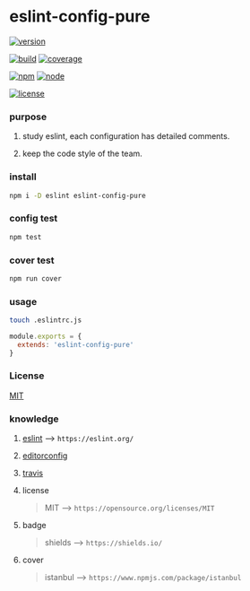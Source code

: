# eslint-config-pure

[![version](https://img.shields.io/badge/version-v1.0.4-green.svg)](https://github.com/soonfy/eslint-config-pure)

[![build](https://img.shields.io/badge/build-passing-brightgreen.svg)](https://github.com/soonfy/eslint-config-pure)
[![coverage](https://img.shields.io/badge/coverage-100%25-brightgreen.svg)](https://github.com/soonfy/eslint-config-pure)

[![npm](https://img.shields.io/badge/npm-v5.0.0-orange.svg)](https://github.com/soonfy/eslint-config-pure)
[![node](https://img.shields.io/badge/node-%3E%3Dv8.0.0-orange.svg)](https://github.com/soonfy/eslint-config-pure)

[![license](https://img.shields.io/badge/license-MIT-blue.svg)](https://github.com/soonfy/eslint-config-pure)

### purpose

1. study eslint, each configuration has detailed comments.

2. keep the code style of the team.

### install

```bash
npm i -D eslint eslint-config-pure
```

### config test

```bash
npm test
```

### cover test

```bash
npm run cover
```

### usage

```bash
touch .eslintrc.js
```

```js
module.exports = {
  extends: 'eslint-config-pure'
}
```

### License

[MIT](LICENSE)

### knowledge

1. [eslint](eslintrc.js) --> `https://eslint.org/`

1. [editorconfig](.editorconfig)

1. [travis](.travis.yml)

1. license

    > MIT --> `https://opensource.org/licenses/MIT`

1. badge

    > shields --> `https://shields.io/`

1. cover

    > istanbul --> `https://www.npmjs.com/package/istanbul`
